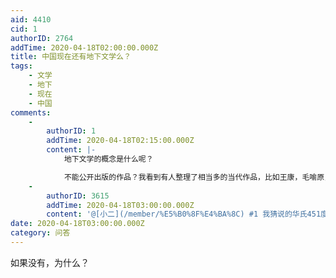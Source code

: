 ```yaml
---
aid: 4410
cid: 1
authorID: 2764
addTime: 2020-04-18T02:00:00.000Z
title: 中国现在还有地下文学么？
tags:
    - 文学
    - 地下
    - 现在
    - 中国
comments:
    -
        authorID: 1
        addTime: 2020-04-18T02:15:00.000Z
        content: |-
            地下文学的概念是什么呢？

            不能公开出版的作品？我看到有人整理了相当多的当代作品，比如王康，毛喻原，赵越胜，不知道算不算。
    -
        authorID: 3615
        addTime: 2020-04-18T03:00:00.000Z
        content: '@[小二](/member/%E5%B0%8F%E4%BA%8C) #1 我猜说的华氏451度吧'
date: 2020-04-18T03:00:00.000Z
category: 问答
---
```


如果没有，为什么？
